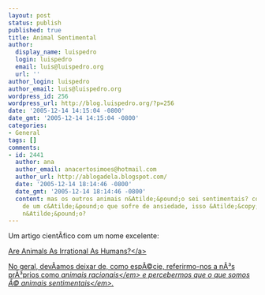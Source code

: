 ```yaml
---
layout: post
status: publish
published: true
title: Animal Sentimental
author:
  display_name: luispedro
  login: luispedro
  email: luis@luispedro.org
  url: ''
author_login: luispedro
author_email: luis@luispedro.org
wordpress_id: 256
wordpress_url: http://blog.luispedro.org/?p=256
date: '2005-12-14 14:15:04 -0800'
date_gmt: '2005-12-14 14:15:04 -0800'
categories:
- General
tags: []
comments:
- id: 2441
  author: ana
  author_email: anacertosimoes@hotmail.com
  author_url: http://ablogadela.blogspot.com/
  date: '2005-12-14 18:14:46 -0800'
  date_gmt: '2005-12-14 18:14:46 -0800'
  content: mas os outros animais n&Atilde;&pound;o sei sentimentais? conhe&Atilde;&sect;o
    de um c&Atilde;&pound;o que sofre de ansiedade, isso &Atilde;&copy; um sentimento,
    n&Atilde;&pound;o?
---
```

<p>Um artigo cient&Atilde;&shy;fico com um nome excelente:</p>
<p><a href="http:&#47;&#47;biology.plosjournals.org&#47;perlserv&#47;?request=get-document&doi=10.1371&#47;journal.pbio.0020434">Are Animals As Irrational As Humans?<&#47;a></p>
<p>No geral, dev&Atilde;&shy;amos deixar de, como esp&Atilde;&copy;cie, referirmo-nos a n&Atilde;&sup3;s pr&Atilde;&sup3;prios como <em>animais racionais<&#47;em> e percebermos que o que somos &Atilde;&copy; <em>animais sentimentais<&#47;em>.</p>
